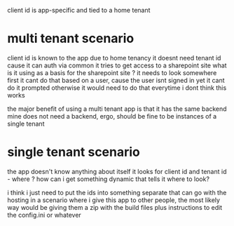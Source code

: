 client id is app-specific and tied to a home tenant

# multi tenant scenario
client id is known to the app due to home tenancy
it doesnt need tenant id cause it can auth via common
it tries to get access to a sharepoint site
what is it using as a basis for the sharepoint site ?
it needs to look somewhere first
it cant do that based on a user, cause the user isnt signed in yet
it cant do it prompted otherwise it would need to do that everytime
i dont think this works

the major benefit of using a multi tenant app is that it has the same backend
mine does not need a backend, ergo, should be fine to be instances of a single tenant

# single tenant scenario
the app doesn't know anything about itself
it looks for client id and tenant id - where ?
how can i get something dynamic that tells it where to look?


i think i just need to put the ids into something separate that can go with the hosting
in a scenario where i give this app to other people, the most likely way would be giving them a zip with the build files
plus instructions to edit the config.ini or whatever